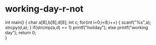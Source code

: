 # working-day-r-not
int main()
{
char a[8],b[8],d[8];
int c;
for(int i=0;i<8;i++)
{
scanf("%s",a);
strcpy(d,a);
}
if(strcmp(a,d) == 1)
printf("hoilday");
else 
printf("working day");
return 0;    
}
